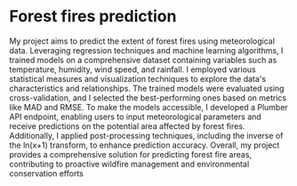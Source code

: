 # Forest fires prediction
My project aims to predict the extent of forest fires using meteorological data. Leveraging regression techniques and machine learning algorithms, I trained models on a comprehensive dataset containing variables such as temperature, humidity, wind speed, and rainfall. I employed various statistical measures and visualization techniques to explore the data's characteristics and relationships. The trained models were evaluated using cross-validation, and I selected the best-performing ones based on metrics like MAD and RMSE. To make the models accessible, I developed a Plumber API endpoint, enabling users to input meteorological parameters and receive predictions on the potential area affected by forest fires. Additionally, I applied post-processing techniques, including the inverse of the ln(x+1) transform, to enhance prediction accuracy. Overall, my project provides a comprehensive solution for predicting forest fire areas, contributing to proactive wildfire management and environmental conservation efforts
